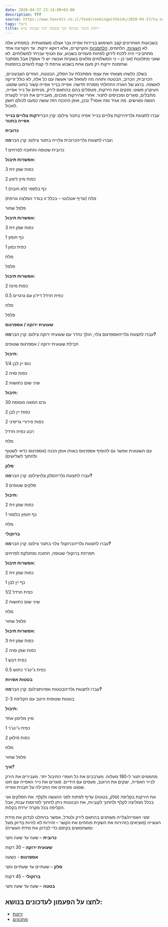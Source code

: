 ```yaml
---
date: 2020-04-27 23:14:00+03:00
description: ???
source: https://www.haaretz.co.il/food/cookingwithkids/2020-04-27/ty-article/0000017f-f8af-d2d5-a9ff-f8af29d00001
tags: בישול
title: ירקות בתנור בשיטה הכי פשוטה והכי טעימה שיש
---
```


בשבועות האחרונים קצב השימוש בניירות אפייה גבר אצלנו משמעותית. במפתיע אלה לא [העוגיות](/food/cookingwithkids/2018-11-22/ty-article/0000017f-f8a7-d318-afff-fbe794c30000), הלחמים, [הלחמניות](/food/cookingwithkids/2020-04-02/ty-article/0000017f-f8fc-d47e-a37f-f9fc06fa0000) והקרקרים, אלא דווקא ירקות. עד הקורונה אחד מתחביביי היה ללכת לירקן לפחות פעמיים בשבוע, עם הנגיף עברתי למשלוחים. לא שאני מתלוננת (אני כן – כי המשלוחים מלאים בשקיות ועכשיו יש לי אוסף) אבל מסתבר שהזמנת ירקות רק פעם אחת בשבוע גורמת לי קצת להגזים בהזמנות. 

בשלב כלשהו מצאתי את עצמי מסתכלת על הסלק, הבטטה, הגזרים הצבעוניים, הכרובית, הכרוב, הבטטה ותוהה מה לעזאזל אני אעשה עם כל אלה, לא כולל זריקה לאשפה. ברגע של הארה התחלתי מסורת חדשה: אפייה בנייר אפייה קשור בחוט שפגט. העיקרון פשוט: מנקים את הירקות, מטפלים בהם בהתאם לירק, מניחים על נייר אפייה, מתבלים, סוגרים ומכניסים לתנור. אחרי שהירקות מוכנים, מעבירים את הנייר לקערת הגשה ומגישים. מה אגיד ומה אומר? ובכן, אופן ההכנה הזה עושה כמעט לכולם חשק לאכול. 

 עברו לתצוגת גלריהירקות צלויים בנייר אפיה בתנור צילום: קרן הבר**ירקות צלויים בנייר אפייה בתנור** 

**כרובית** 

 עברו לתצוגת גלריהכרובית צלוייה בתנור צילום: קרן הבר**מה:** 

1 כרובית שטופה וחתוכה לפרחים 

**אפשרות תיבול:** 

3 כפות שמן זית 

2 כפות מיץ לימון 

1 כף בלסמי (לא חובה) 

מלח (עדיף אטלנטי – בכלל זו בגדר המלצה גורפת) 

פלפל שחור 

**אפשרות תיבול:** 

3 כפות שמן זית 

1 כף חומץ 

1 כפית כמון 

מלח 

פלפל 

**אפשרות תיבול:** 

2 כפות מיונז 

0.5 כפית חרדל דיז'ון עם גרגרים 

מלח 

פלפל 

**שעועית ירוקה / אספרגוס** 

 עברו לתצוגת גלריהאספרגוס צלוי, הולך נהדר עם שעועית ירוקה צילום: קרן הבר**מה?** 

חבילת שעועית ירוקה / אספרגוס שטופים 

**תיבול:** 

1/4 כוס יין לבן 

2 כפות סויה 

2 שיני שום כתושות 

**תיבול:** 

30 גרם חמאה מומסת 

2 כפות יין לבן 

2 כפות פירורי גריסיני 

רבע כפית חרדל 

מלח 

עם השעועית אפשר גם להוסיף אספרגוס באותו אופן הכנה (אספרגוס כדאי לשטוף ולחתוך לשלישים) 

**סלק** 

 עברו לתצוגת גלריהסלק צלויצילום: קרן הבר**מה?** 

3 סלקים שטופים 

**תיבול:** 

2 כפות שמן זית 

1 כף חומץ בלסמי 

מלח 

**ברוקולי** 

 עברו לתצוגת גלריהברוקולי צלוי בתנור צילום: קרן הבר**מה?** 

תפרחת ברוקולי שטופה, חתוכה ומחולקת לפרחים 

**אפשרות תיבול:** 

2 כפות שמן זית 

1 כף יין לבן 

1/2 כפית חרדל 

2 שיני שום כתושות 

מלח 

פלפל שחור 

**אפשרות תיבול:** 

3 כפות שמן זית 

2 כפות שמן סויה 

1 כפית דבש 

0.5 כפית ג'ינג'ר כתוש 

**בטטות אפויות** 

 עברו לתצוגת גלריהבטטות אפויותצילום: קרן הבר**מה?** 

2-3 בטטות שטופות היטב עם הקליפה 

**תיבול:** 

מיץ מלימון אחד 

1 כפית ג'ינג'ר 

2 כפות סילאן 

מלח 

פלפל שחור 

**איך?** 

מחממים תנור ל-180 מעלות. מערבבים את כל חומרי התיבול יחד. מעבירים את הירק לנייר האפייה, יוצקים את הרוטב, מעסים עם הידיים. סוגרים את נייר האפייה עם חוט שפגט ומניחים את החבילה על תבנית אפייה. 

את הירקות בקליפה (סלק, בטטה) עדיף לפתוח לפני ההגשה ולקלף. את הסלקים אני בכלל ממליצה לקלף ולחתוך לקוביות, את הבטטות ניתן לחתוך לפרוסות עבות, אבל הקליפה בכל מקרה יורדת בקלות. 

זמני האפייה/צלייה משתנים בהתאם לירק ולגודל, אפשר בהחלט לבדוק את מידת העשייה (מוציאים בזהירות את השקית פותחים את הקשר – זהירות לא להיות בדיוק מעל ומשתמשים בקיסם כדי לבדוק את מידת העשייה): 

**כרובית** – שעה עד שעה וחצי 

**שעועית ירוקה** – 30 דקות 

**אספרגוס** - כשעה 

**סלק** – שעתיים עד שעתיים וחצי 

**ברוקולי** – 45 דקות 

**בטטה** – שעה עד שעה וחצי

לחצו על הפעמון לעדכונים בנושא:
------------------------------

* [ירקות](/ty-tag/vegetables-0000017f-da2b-d718-a5ff-faaf6fb30000)
* [מתכונים](/ty-tag/recipes-0000017f-da28-dea8-a77f-de6a4ba50000)
